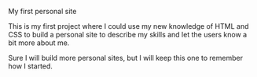 My first personal site

This is my first project where I could use my new knowledge of HTML and CSS to build a personal site to describe my skills and let the users know a bit more about me.

Sure I will build more personal sites, but I will keep this one to remember how I started.
